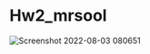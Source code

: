 # Hw2_mrsool
![Screenshot 2022-08-03 080651](https://user-images.githubusercontent.com/110399203/182538261-ce93fd16-3eb2-43e3-a7fa-f15a58e71473.jpg)
